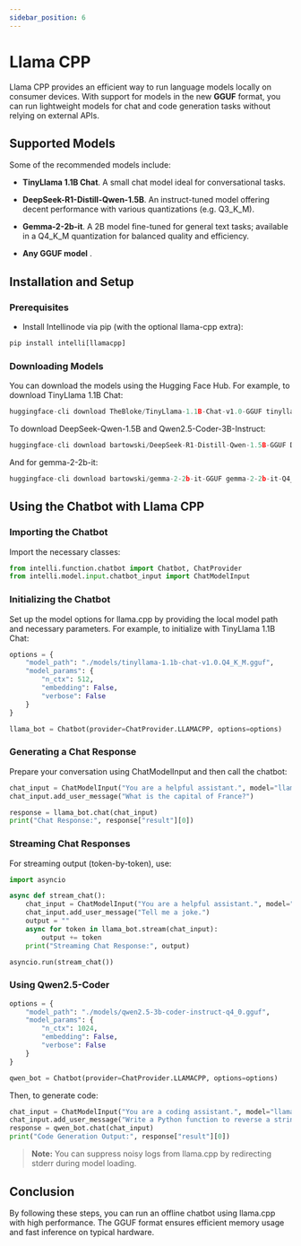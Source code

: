 ```yaml
---
sidebar_position: 6
---
```


# Llama CPP

Llama CPP provides an efficient way to run language models locally on consumer devices. With support for models in the new **GGUF** format, you can run lightweight models for chat and code generation tasks without relying on external APIs.

## Supported Models

Some of the recommended models include:

- **TinyLlama 1.1B Chat**.
  A small chat model ideal for conversational tasks.

- **DeepSeek-R1-Distill-Qwen-1.5B**.
  An instruct-tuned model offering decent performance with various quantizations (e.g. Q3_K_M).  

- **Gemma-2-2b-it**.
  A 2B model fine-tuned for general text tasks; available in a Q4_K_M quantization for balanced quality and efficiency.

- **Any GGUF model** .

## Installation and Setup

### Prerequisites

- Install Intellinode via pip (with the optional llama-cpp extra):
```python
pip install intelli[llamacpp]
```

### Downloading Models

You can download the models using the Hugging Face Hub. For example, to download TinyLlama 1.1B Chat:
```python
huggingface-cli download TheBloke/TinyLlama-1.1B-Chat-v1.0-GGUF tinyllama-1.1b-chat-v1.0.Q4_K_M.gguf --local-dir ./models
```

To download DeepSeek-Qwen-1.5B and Qwen2.5-Coder-3B-Instruct:
```python
huggingface-cli download bartowski/DeepSeek-R1-Distill-Qwen-1.5B-GGUF DeepSeek-R1-Distill-Qwen-1.5B-Q3_K_M.gguf --local-dir ./models
```

And for gemma-2-2b-it:
```python
huggingface-cli download bartowski/gemma-2-2b-it-GGUF gemma-2-2b-it-Q4_K_M.gguf --local-dir ./models
```


## Using the Chatbot with Llama CPP

### Importing the Chatbot

Import the necessary classes:
```python
from intelli.function.chatbot import Chatbot, ChatProvider
from intelli.model.input.chatbot_input import ChatModelInput
```

### Initializing the Chatbot

Set up the model options for llama.cpp by providing the local model path and necessary parameters. For example, to initialize with TinyLlama 1.1B Chat:
```python
options = {
    "model_path": "./models/tinyllama-1.1b-chat-v1.0.Q4_K_M.gguf",
    "model_params": {
        "n_ctx": 512,
        "embedding": False,
        "verbose": False
    }
}

llama_bot = Chatbot(provider=ChatProvider.LLAMACPP, options=options)
```

### Generating a Chat Response

Prepare your conversation using ChatModelInput and then call the chatbot:
```python
chat_input = ChatModelInput("You are a helpful assistant.", model="llamacpp", max_tokens=64, temperature=0.7)
chat_input.add_user_message("What is the capital of France?")

response = llama_bot.chat(chat_input)
print("Chat Response:", response["result"][0])
```

### Streaming Chat Responses

For streaming output (token-by-token), use:
```python
import asyncio

async def stream_chat():
    chat_input = ChatModelInput("You are a helpful assistant.", model="llamacpp", max_tokens=64, temperature=0.7)
    chat_input.add_user_message("Tell me a joke.")
    output = ""
    async for token in llama_bot.stream(chat_input):
        output += token
    print("Streaming Chat Response:", output)

asyncio.run(stream_chat())
```

### Using Qwen2.5-Coder
```python
options = {
    "model_path": "./models/qwen2.5-3b-coder-instruct-q4_0.gguf",
    "model_params": {
        "n_ctx": 1024,
        "embedding": False,
        "verbose": False
    }
}

qwen_bot = Chatbot(provider=ChatProvider.LLAMACPP, options=options)
```

Then, to generate code:
```python
chat_input = ChatModelInput("You are a coding assistant.", model="llamacpp", max_tokens=128, temperature=0.3)
chat_input.add_user_message("Write a Python function to reverse a string.")
response = qwen_bot.chat(chat_input)
print("Code Generation Output:", response["result"][0])
```


> **Note:** You can suppress noisy logs from llama.cpp by redirecting stderr during model loading.

## Conclusion

By following these steps, you can run an offline chatbot using llama.cpp with high performance. The GGUF format ensures efficient memory usage and fast inference on typical hardware.
